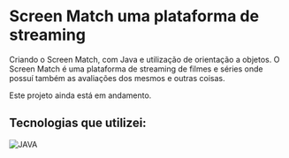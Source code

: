 <h1>Screen Match uma plataforma de streaming</h1>
<p>Criando o Screen Match, com Java e utilização de orientação a objetos. O Screen Match é uma plataforma de streaming de filmes e séries onde possuí também as avaliações dos mesmos e outras coisas.</p>
<p>Este projeto ainda está em andamento.</p>

## Tecnologias que utilizei:

<div style="display:inline block">
    <img align="center" alt="JAVA" src="https://img.shields.io/badge/Java-ED8B00?style=for-the-badge&logo=openjdk&logoColor=white">
</div>
